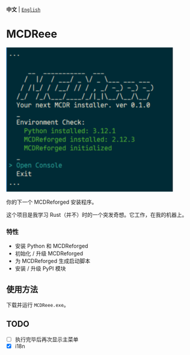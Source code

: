 **中文** | [`English`](README.md)

# MCDReee

![预览](doc/image.png)

你的下一个 MCDReforged 安装程序。

这个项目是我学习 Rust（并不）时的一个突发奇想。它工作，在我的机器上。

### 特性
- 安装 Python 和 MCDReforged
- 初始化 / 升级 MCDReforged
- 为 MCDReforged 生成启动脚本
- 安装 / 升级 PyPI 模块

## 使用方法

下载并运行 `MCDReee.exe`。

## TODO

- [ ] 执行完毕后再次显示主菜单
- [x] i18n
